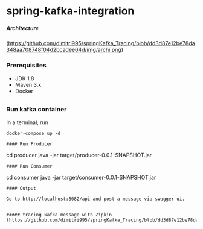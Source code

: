 # spring-kafka-integration

##### Architecture
(https://github.com/dimitri995/springKafka_Tracing/blob/dd3d87e12be78da348aa708748f04d2bcadee64d/img/archi.png)

### Prerequisites
- JDK 1.8
- Maven 3.x
- Docker
##
### Run kafka container
In a terminal, run
```
docker-compose up -d
```

```
#### Run Producer
```
cd producer
java -jar target/producer-0.0.1-SNAPSHOT.jar
```
#### Run Consumer
```
cd consumer
java -jar target/consumer-0.0.1-SNAPSHOT.jar
```
#### Output

Go to http://localhost:8082/api and post a message via swagger ui.


##### tracing kafka message with Zipkin
(https://github.com/dimitri995/springKafka_Tracing/blob/dd3d87e12be78da348aa708748f04d2bcadee64d/img/zipkin.png)